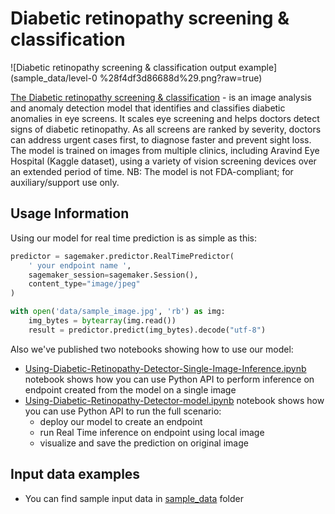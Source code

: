 # Diabetic retinopathy screening & classification

![Diabetic retinopathy screening & classification output example](sample_data/level-0 %28f4df3d86688d%29.png?raw=true)

[The Diabetic retinopathy screening & classification](https://aws.amazon.com/marketplace/pp/prodview-b53upp27dnmzq) - is an image analysis and anomaly detection model that identifies and classifies diabetic anomalies in eye screens. It scales eye screening and helps doctors detect signs of diabetic retinopathy. As all screens are ranked by severity, doctors can address urgent cases first, to diagnose faster and prevent sight loss. The model is trained on images from multiple clinics, including Aravind Eye Hospital (Kaggle dataset), using a variety of vision screening devices over an extended period of time. NB: The model is not FDA-compliant; for auxiliary/support use only.

## Usage Information

Using our model for real time prediction is as simple as this:

```python
predictor = sagemaker.predictor.RealTimePredictor(
    ' your endpoint name ',
    sagemaker_session=sagemaker.Session(),
    content_type="image/jpeg"
)

with open('data/sample_image.jpg', 'rb') as img:
    img_bytes = bytearray(img.read())
    result = predictor.predict(img_bytes).decode("utf-8")
```

Also we've published two notebooks showing how to use our model:
* [Using-Diabetic-Retinopathy-Detector-Single-Image-Inference.ipynb](Using-Diabetic-Retinopathy-Detector-Single-Image-Inference.ipynb) notebook shows how you can use Python API to perform inference on endpoint created from the model on a single image
* [Using-Diabetic-Retinopathy-Detector-model.ipynb](Using-Diabetic-Retinopathy-Detector-model.ipynb) notebook shows how you can use Python API to run the full scenario:
    * deploy our model to create an endpoint
    * run Real Time inference on endpoint using local image
    * visualize  and save the prediction on original image

## Input data examples

* You can find sample input data in [sample_data](sample_data/) folder

